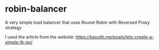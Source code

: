 # robin-balancer
A very simple load balancer that uses Round-Robin with Reversed Proxy strategy


I used the article from the website: https://kasvith.me/posts/lets-create-a-simple-lb-go/
